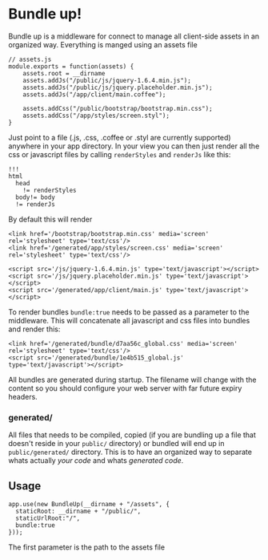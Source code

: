 Bundle up!
==========

Bundle up is a middleware for connect to manage all client-side assets in an organized way. Everything is manged using an assets file

    // assets.js
    module.exports = function(assets) {
        assets.root = __dirname
    	assets.addJs("/public/js/jquery-1.6.4.min.js");
    	assets.addJs("/public/js/jquery.placeholder.min.js");
    	assets.addJs("/app/client/main.coffee");
    
    	assets.addCss("/public/bootstrap/bootstrap.min.css");
    	assets.addCss("/app/styles/screen.styl");
    }

Just point to a file (.js, .css, .coffee or .styl are currently supported) anywhere in your app directory. In your view you can then just render all the css or javascript files by calling `renderStyles` and `renderJs` like this:

    !!!
    html
      head
        != renderStyles
      body!= body
      != renderJs

By default this will render

    <link href='/bootstrap/bootstrap.min.css' media='screen' rel='stylesheet' type='text/css'/>
    <link href='/generated/app/styles/screen.css' media='screen' rel='stylesheet' type='text/css'/>

    <script src='/js/jquery-1.6.4.min.js' type='text/javascript'></script>
    <script src='/js/jquery.placeholder.min.js' type='text/javascript'></script>
    <script src='/generated/app/client/main.js' type='text/javascript'></script>


To render bundles `bundle:true` needs to be passed as a parameter to the middleware. This will concatenate all javascript and css files into bundles and render this:

    <link href='/generated/bundle/d7aa56c_global.css' media='screen' rel='stylesheet' type='text/css'/>
    <script src='/generated/bundle/1e4b515_global.js' type='text/javascript'></script>

All bundles are generated during startup. The filename will change with the content so you should configure your web server with far future expiry headers.

### generated/

All files that needs to be compiled, copied (if you are bundling up a file that doesn't reside in your `public/` directory) or bundled will end up in `public/generated/` directory. This is to have an organized way to separate whats actually *your code* and whats *generated code*.

Usage
-----

    app.use(new BundleUp(__dirname + "/assets", {
      staticRoot: __dirname + "/public/",
      staticUrlRoot:"/",
      bundle:true
    }));

The first parameter is the path to the assets file
